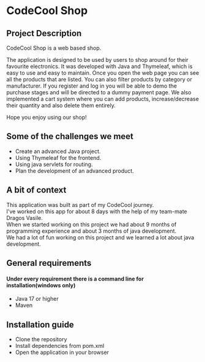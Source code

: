 # CodeCool Shop

## Project Description

CodeCool Shop is a web based shop.

The application is designed to be used by users to shop around for their favourite electronics.
It was developed with Java and Thymeleaf, which is easy to use and easy to maintain.
Once you open the web page you can see all the products that are listed. You can also filter products by category or manufacturer.
If you register and log in you will be able to demo the purchase stages and will be directed to a dummy payment page.
We also implemented a cart system where you can add products, increase/decrease their quantity and also delete them entirely.


Hope you enjoy using our shop!

## Some of the challenges we meet

- Create an advanced Java project.
- Using Thymeleaf for the frontend.
- Using java servlets for routing.
- Plan the development of an advanced product.

## A bit of context

This application was built as part of my CodeCool journey. \
I've worked on this app for about 8 days with the help of my team-mate Dragos Vasile. \
When we started working on this project we had about 9 months of programming experience and about 3 months of java development. \
We had a lot of fun working on this project and we learned a lot about java development.


## General requirements
#### Under every requirement there is a command line for installation(windows only)
- Java 17 or higher 
- Maven

## Installation guide

- Clone the repository
- Install dependencies from pom.xml
- Open the application in your browser
